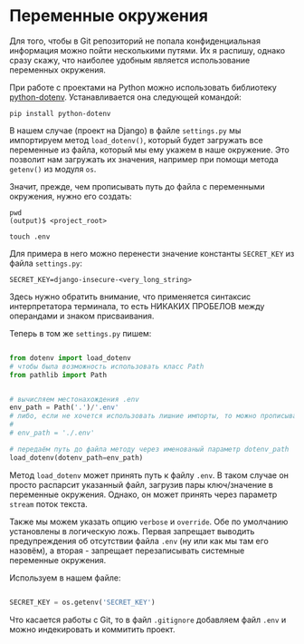 # Переменные окружения

<!--TODO: расписать способы работы с конфиденциальными данными в открытом репозитории -->
Для того, чтобы в Git репозиторий не попала конфиденциальная информация можно пойти несколькими путями. Их я распишу, однако сразу скажу, что наиболее удобным является использование переменных окружения.

При работе с проектами на Python можно использовать библиотеку [python-dotenv](https://pypi.org/project/python-dotenv/). Устанавливается она следующей командой:

```shell
pip install python-dotenv
```

В нашем случае (проект на Django) в файле `settings.py` мы импортируем метод `load_dotenv()`, который будет загружать все переменные из файла, который мы ему укажем в наше окружение. Это позволит нам загружать их значения, например при помощи метода `getenv()` из модуля `os`.

Значит, прежде, чем прописывать путь до файла с переменными окружения, нужно его создать:

```shell
pwd
(output)$ <project_root>

touch .env
```

Для примера в него можно перенести значение константы `SECRET_KEY` из файла `settings.py`:

```text
SECRET_KEY=django-insecure-<very_long_string>
```

Здесь нужно обратить внимание, что применяется синтаксис интерпретатора терминала, то есть НИКАКИХ ПРОБЕЛОВ между операндами и знаком присваивания.

Теперь в том же `settings.py` пишем:

```python

from dotenv import load_dotenv
# чтобы была возможность использовать класс Path
from pathlib import Path


# вычисляем местонахождения .env
env_path = Path('.')/'.env'
# либо, если не хочется использовать лишние импорты, то можно прописывать так:
#
# env_path = './.env'

# передаём путь до файла методу через именованый параметр dotenv_path
load_dotenv(dotenv_path=env_path)

```

Метод `load_dotenv` может принять путь к файлу `.env`. В таком случае он просто распарсит указанный файл, загрузив пары ключ/значение в переменные окружения. Однако, он может принять через параметр `stream` поток текста.

Также мы можем указать опцию `verbose` и `override`. Обе по умолчанию установлены в логическую ложь. Первая запрещает выводить предупреждения об отсутствии файла `.env` (ну или как мы там его назовём), а вторая - запрещает перезаписывать системные переменные окружения.

Используем в нашем файле:

```python

SECRET_KEY = os.getenv('SECRET_KEY')

```

Что касается работы с Git, то в файл `.gitignore` добавляем файл `.env` и можно индекировать и коммитить проект.
